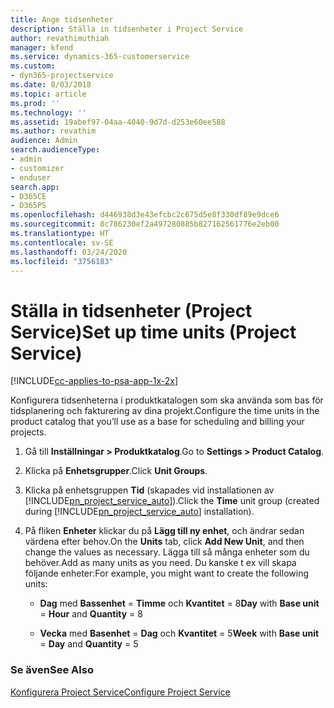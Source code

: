 ```yaml
---
title: Ange tidsenheter
description: Ställa in tidsenheter i Project Service
author: revathimuthiah
manager: kfend
ms.service: dynamics-365-customerservice
ms.custom:
- dyn365-projectservice
ms.date: 8/03/2018
ms.topic: article
ms.prod: ''
ms.technology: ''
ms.assetid: 19abef97-04aa-4040-9d7d-d253e60ee588
ms.author: revathim
audience: Admin
search.audienceType:
- admin
- customizer
- enduser
search.app:
- D365CE
- D365PS
ms.openlocfilehash: d446938d3e43efcbc2c675d5e8f330df89e9dce6
ms.sourcegitcommit: 8c786230ef2a497280885b827162561776e2eb00
ms.translationtype: HT
ms.contentlocale: sv-SE
ms.lasthandoff: 03/24/2020
ms.locfileid: "3756183"
---
```

# <a name="set-up-time-units-project-service"></a><span data-ttu-id="92774-103">Ställa in tidsenheter (Project Service)</span><span class="sxs-lookup"><span data-stu-id="92774-103">Set up time units (Project Service)</span></span>

[!INCLUDE[cc-applies-to-psa-app-1x-2x](../includes/cc-applies-to-psa-app-1x-2x.md)]

<span data-ttu-id="92774-104">Konfigurera tidsenheterna i produktkatalogen som ska använda som bas för tidsplanering och fakturering av dina projekt.</span><span class="sxs-lookup"><span data-stu-id="92774-104">Configure the time units in the product catalog that you’ll use as a base for scheduling and billing your projects.</span></span>  
  
1. <span data-ttu-id="92774-105">Gå till **Inställningar > Produktkatalog**.</span><span class="sxs-lookup"><span data-stu-id="92774-105">Go to **Settings > Product Catalog**.</span></span>  
  
2. <span data-ttu-id="92774-106">Klicka på **Enhetsgrupper**.</span><span class="sxs-lookup"><span data-stu-id="92774-106">Click **Unit Groups**.</span></span>  
  
3. <span data-ttu-id="92774-107">Klicka på enhetsgruppen **Tid** (skapades vid installationen av [!INCLUDE[pn_project_service_auto](../includes/pn-project-service-auto.md)]).</span><span class="sxs-lookup"><span data-stu-id="92774-107">Click the **Time** unit group (created during [!INCLUDE[pn_project_service_auto](../includes/pn-project-service-auto.md)] installation).</span></span>  
  
4. <span data-ttu-id="92774-108">På fliken **Enheter** klickar du på **Lägg till ny enhet**, och ändrar sedan värdena efter behov.</span><span class="sxs-lookup"><span data-stu-id="92774-108">On the **Units** tab, click **Add New Unit**, and then change the values as necessary.</span></span> <span data-ttu-id="92774-109">Lägga till så många enheter som du behöver.</span><span class="sxs-lookup"><span data-stu-id="92774-109">Add as many units as you need.</span></span> <span data-ttu-id="92774-110">Du kanske t ex vill skapa följande enheter:</span><span class="sxs-lookup"><span data-stu-id="92774-110">For example, you might want to create the following units:</span></span>  
  
   - <span data-ttu-id="92774-111">**Dag** med **Bassenhet** = **Timme** och **Kvantitet** = 8</span><span class="sxs-lookup"><span data-stu-id="92774-111">**Day** with **Base unit** = **Hour** and **Quantity** = 8</span></span>  
  
   - <span data-ttu-id="92774-112">**Vecka** med **Basenhet** = **Dag** och **Kvantitet** = 5</span><span class="sxs-lookup"><span data-stu-id="92774-112">**Week** with **Base unit** = **Day** and **Quantity** = 5</span></span>  
  
### <a name="see-also"></a><span data-ttu-id="92774-113">Se även</span><span class="sxs-lookup"><span data-stu-id="92774-113">See Also</span></span>  
 [<span data-ttu-id="92774-114">Konfigurera Project Service</span><span class="sxs-lookup"><span data-stu-id="92774-114">Configure Project Service</span></span>](../project-service/configure.md)
